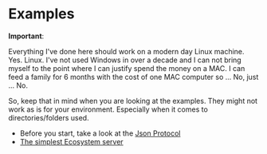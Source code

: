 # Examples

**Important**:

Everything I've done here should work on a modern day Linux machine.
Yes. Linux. I've not used Windows in over a decade and I can not bring myself to the point where I can justify spend the money on a MAC. I can feed a family for 6 months with the cost of one MAC computer so ... No, just ... No.

So, keep that in mind when you are looking at the examples. They might not work as is for your environment. Especially when it comes to directories/folders used.

- Before you start, take a look at the [Json Protocol](./the_protocol.md)
- [The simplest Ecosystem server](./example_base.md)
